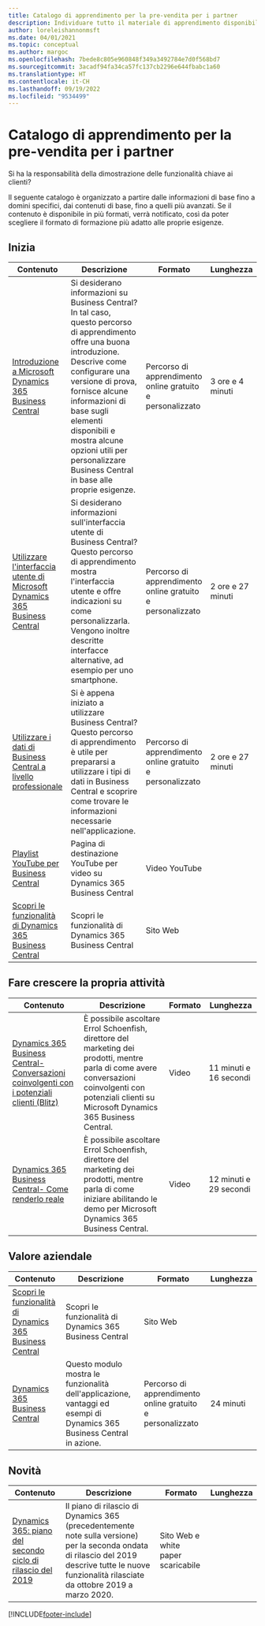 ```yaml
---
title: Catalogo di apprendimento per la pre-vendita per i partner
description: Individuare tutto il materiale di apprendimento disponibile per i consulenti pre-vendita di Business Central.
author: loreleishannonmsft
ms.date: 04/01/2021
ms.topic: conceptual
ms.author: margoc
ms.openlocfilehash: 7bede8c805e960848f349a3492784e7d0f568bd7
ms.sourcegitcommit: 3acadf94fa34ca57fc137cb2296e644fbabc1a60
ms.translationtype: HT
ms.contentlocale: it-CH
ms.lasthandoff: 09/19/2022
ms.locfileid: "9534499"
---
```

# <a name="partner-pre-sales-learning-catalog"></a>Catalogo di apprendimento per la pre-vendita per i partner

Si ha la responsabilità della dimostrazione delle funzionalità chiave ai clienti? 

Il seguente catalogo è organizzato a partire dalle informazioni di base fino a domini specifici, dai contenuti di base, fino a quelli più avanzati. Se il contenuto è disponibile in più formati, verrà notificato, così da poter scegliere il formato di formazione più adatto alle proprie esigenze. 

## <a name="get-started"></a>Inizia<a name="get-started"></a>

| Contenuto                                                                                                                              | Descrizione                                                                                                                                                                                                                                                                                      | Formato                                | Lunghezza             |
|------------------------------------------------------------------------------------------------------------------------------------------------------------------------------|--------------------------------------------------------------------------------------------------------------------------------------------------------------------------------------------------------------------------------------------------------------------------------------------------|---------------------------------------|--------------------|
| [Introduzione a Microsoft Dynamics 365 Business Central](/training/paths/get-started-dynamics-365-business-central/)                          | Si desiderano informazioni su Business Central? In tal caso, questo percorso di apprendimento offre una buona introduzione. Descrive come configurare una versione di prova, fornisce alcune informazioni di base sugli elementi disponibili e mostra alcune opzioni utili per personalizzare Business Central in base alle proprie esigenze. | Percorso di apprendimento online gratuito e personalizzato | 3 ore e 4 minuti  |
| [Utilizzare l'interfaccia utente di Microsoft Dynamics 365 Business Central](/training/paths/work-with-user-interface-dynamics-365-business-central/) | Si desiderano informazioni sull'interfaccia utente di Business Central? Questo percorso di apprendimento mostra l'interfaccia utente e offre indicazioni su come personalizzarla. Vengono inoltre descritte interfacce alternative, ad esempio per uno smartphone. | Percorso di apprendimento online gratuito e personalizzato | 2 ore e 27 minuti |
| [Utilizzare i dati di Business Central a livello professionale](/training/paths/work-pro-data-dynamics-365-business-central) | Si è appena iniziato a utilizzare Business Central? Questo percorso di apprendimento è utile per prepararsi a utilizzare i tipi di dati in Business Central e scoprire come trovare le informazioni necessarie nell'applicazione. | Percorso di apprendimento online gratuito e personalizzato | 2 ore e 27 minuti |
| [Playlist YouTube per Business Central](https://www.youtube.com/playlist?list=PLcakwueIHoT-wVFPKUtmxlqcG1kJ0oqq4)                                                                | Pagina di destinazione YouTube per video su Dynamics 365 Business Central | Video YouTube |                    |
| [Scopri le funzionalità di Dynamics 365 Business Central](https://dynamics.microsoft.com/business-central/capabilities/)                                                    | Scopri le funzionalità di Dynamics 365 Business Central                                                                                                                                                                                                                                               | Sito Web                               |                    |

## <a name="grow-your-business"></a>Fare crescere la propria attività<a name="grow"></a>

| Contenuto                                                                                                                                | Descrizione                                                                                                                                                                                                                                                                                      | Formato                                | Lunghezza                |
|------------------------------------------------------------------------------------------------------------------------------------------------------------------------------|--------------------------------------------------------------------------------------------------------------------------------------------------------------------------------------------------------------------------------------------------------------------------------------------------|---------------------------------------|-----------------------|
| [Dynamics 365 Business Central- Conversazioni coinvolgenti con i potenziali clienti (Blitz)](https://mbspartner.microsoft.com/D365/Videos/101761) | È possibile ascoltare Errol Schoenfish, direttore del marketing dei prodotti, mentre parla di come avere conversazioni coinvolgenti con potenziali clienti su Microsoft Dynamics 365 Business Central. | Video | 11 minuti e 16 secondi |
| [Dynamics 365 Business Central- Come renderlo reale](https://mbspartner.microsoft.com/D365/Videos/101787) | È possibile ascoltare Errol Schoenfish, direttore del marketing dei prodotti, mentre parla di come iniziare abilitando le demo per Microsoft Dynamics 365 Business Central. | Video | 12 minuti e 29 secondi |

## <a name="business-value"></a>Valore aziendale<a name="busvalue"></a>

| Contenuto                                                                                                                                | Descrizione                                                                                                                                                                                                                                                                                      | Formato                                | Lunghezza                |
|------------------------------------------------------------------------------------------------------------------------------------------------------------------------------|--------------------------------------------------------------------------------------------------------------------------------------------------------------------------------------------------------------------------------------------------------------------------------------------------|---------------------------------------|-----------------------|
| [Scopri le funzionalità di Dynamics 365 Business Central](https://dynamics.microsoft.com/business-central/capabilities/) | Scopri le funzionalità di Dynamics 365 Business Central | Sito Web |                     |
| [Dynamics 365 Business Central](/training/modules/dynamics-365-business-central/) | Questo modulo mostra le funzionalità dell'applicazione, vantaggi ed esempi di Dynamics 365 Business Central in azione. | Percorso di apprendimento online gratuito e personalizzato | 24 minuti          |

## <a name="whats-new"></a>Novità<a name="whatsnew"></a>

| Contenuto                                                                                                                                | Descrizione                                 | Formato                                | Lunghezza                |
|------------------------------------------------------------------------------------------------------------------------------------------------------------------------------|----------------------------------------------------------------------------------------------------------------------------------------------------------------------------------------------------------------------------------------------------------------------------------------------------------------------------------------------------------------------------------------------------------------------------------------------------------------------------------------------------------------------------------------------------------------------------------------------------------------------------------------------------------------------------------------------|---------------------------------------|-----------------------|
| [Dynamics 365: piano del secondo ciclo di rilascio del 2019](/dynamics365-release-plan/2019wave2/) | Il piano di rilascio di Dynamics 365 (precedentemente note sulla versione) per la seconda ondata di rilascio del 2019 descrive tutte le nuove funzionalità rilasciate da ottobre 2019 a marzo 2020. | Sito Web e white paper scaricabile  |                       |

<!--## Demo<a name="demo"></a>

| Content                                                                                                                                                           | Description                                                                                                                                                                                                                                                     | Format                           | Length                   |
|-------------------------------------------------------------------------------------------------------------------------------------------------------------------------------------------------------------|-----------------------------------------------------------------------------------------------------------------------------------------------------------------------------------------------------------------------------------------------------------------|----------------------------------|--------------------------|
| [The Sales Demo Playbook (Part 1 of 2)](https://mbspartner.microsoft.com/secure/coursematerials/D365/Standalone/Dynamics_365_Business_Central_-_PARTNER_SALES_PLAYBOOK_Fall_2018_-_w_CLICK_ASSISTANCE.pptx)    | Twenty pre-configured, scripted demo scenes built around Business Central. Choose between full click-through assistance (download 1) and non-click-through assistance (download 2).|    Download    | |    
| [The Sales Demo Playbook (Part 2 of 2)](/dynamics365-release-plan/2019wave2/)|    Twenty pre-configured scripted demo scenes built around Business Central. Choose between full click-through assistance (download 1) and non-click-through assistance (download 2).|    Download | |
| [Demo: The Sales Representative- Summer 2019](/dynamics365-release-plan/2019wave2/) | Join Craig as he shows you how the role of the Sales Representative works and behaves in Business Central. | YouTube video | 5 minutes 45 seconds |
| [Demo: The Sales Manager - Summer 2019](/dynamics365-release-plan/2019wave2/) | Join Craig as he shows you how the role of the Sales Manager works and behaves in Business Central. | YouTube video | 6 minutes 44 seconds |
| [Demo: The Project Manager - Summer 2019](/dynamics365-release-plan/2019wave2/) | Join Craig as he shows you how the role Project Manager works and behaves in Business Central. | YouTube video | 5 minutes 25 seconds |
| [Demo: The Owner - Summer 2019](https://mbspartner.microsoft.com/secure/coursematerials/D365/Standalone/Dynamics_365_Business_Central_-_PARTNER_SALES_PLAYBOOK_Fall_2018_-_w_CLICK_ASSISTANCE.pptx) | Join Craig as he shows you how the role Owner works and behaves in Business Central. | YouTube video | 10 minutes 32 seconds |
| [Demo: The Marketing Manager - Summer 2019](https://youtu.be/iEtUbitWz4o) | Join Craig as he shows you how the role of the Marketing Manager works and behaves in Business Central. | YouTube video | 7 minutes 40 seconds |
| [Demo: The External Accountant - Summer 2019](https://youtu.be/qegEAAEiQ0M) | Join Craig as he shows you how the role of the External Accountant works and behaves in Business Central. | YouTube video | 2 minutes 46 seconds |
| [Demo: The Bookkeeper - Summer 2019](https://youtu.be/aOE3ZwP1ieE) | Join Craig as he shows you how the role of the Bookkeeper works and behaves in Business Central. | YouTube video | 7 minutes 42 seconds |
| [Demo: The Accountant - Summer 2019](https://youtu.be/EGY-DtMcfK8) | Join Craig as he shows you how the role of the Accountant works and behaves in Business Central. | YouTube video | 10 minutes 17 seconds |
| [Demo: Reconcile Bank - Summer 2019](https://youtu.be/BKtiLmgiuyA) | Join Craig as he shows you how reconcile bank accounts. | YouTube video | 4 minutes 15 seconds |
| [Demo: Quote to Cash via Sales and Business Central - Summer 2019](https://youtu.be/WsL9OOkVG_Y)    |Join Craig as he shows you how Quote to Cash works via Sales and Business Central. | YouTube video    |5 minutees 59 seconds |
| [Demo: Quote to Cash via Outlook - Summer 2019](https://youtu.be/U6y6Pneriu8)    |Join Craig as he shows you how Quote to Cash works all from within Microsoft Outlook.|    YouTube | video|    6 minutes 28 seconds |
| [Demo: Produce Production Order - Summer 2019](https://youtu.be/ML_Zx_lqAHQ) | Join Craig as he shows you how use produce production orders in Business Central. | YouTube video | 6 minutes 24 seconds |
| [Demo: Procure to Pay - Summer 2019](https://youtu.be/KOKW-EeEe4w) | Join Craig as he shows you how use Procure to Pay in Business Central. | YouTube video | 5 minutes 26 seconds |
| [Demo: Order to Cash - Summer 2019](https://youtu.be/K1SgJnXAyQU)    |Join Craig as he shows you a very common business process called "order to cash".    |YouTube video    |4 minutes 44 seconds |
| [Demo: Opportunity to Quote in Business Central - Summer 2019](https://youtu.be/ot9_FvvULIc) | Join Craig as he show you the opportunity management features in Business Central while demonstrate the common business process of opportunity to quote. | YouTube video | 3 minutes 31 seconds |
| [Demo: Manage Your Inventory - Summer 2019](https://youtu.be/spc_EPIf9fU) | Join Craig as he shows you how to manage your inventory. | YouTube video | 6 minutes 23 seconds |
| [Demo: Make to Stock - Summer 2019](https://youtu.be/C_WHURQ98-k)|    Join Craig as he shows you how to perform make to stock with Business Central.    |YouTube video|    4 minutes 42 seconds |
| [Demo: Intercompany Transactions - Summer 2019](https://youtu.be/MOaToa2AXyg) | Join Craig as he shows you how to do transactions between companies. | YouTube video | 4 minutes 09 seconds |
| [Demo: Enter a Sales Order via Mobile Device - Summer 2019](https://youtu.be/c4Lhs-q0hbw) | Join Craig as he shows you how to enter a sales order via a mobile device. | YouTube video | 3 minutes |
| [Demo: Drop Ship Sales Orders - Summer 2019](https://youtu.be/Jmv2gn1qzoQ)    |Join Craig as he shows you the drop ship sales order process in Business Central.    |YouTube video    |4 minutes 14 seconds |
| [Demo: Customer Approval Process - Summer 2019](https://youtu.be/_Oyj6DBAuPI) | Join Craig as he shows a basic business process of onboarding a new customer. | YouTube video | 3 minutes 24 seconds |
| [Demo: Consolidating Companies - Summer 2019](https://youtu.be/A4SExgt7wV4) | Join Craig as he shows you how to consolidate companies using Business Central. | YouTube video | 2 minutes 15 seconds |
| [Demo: Automate Accounts Payable - Summer 2019](https://youtu.be/RB3_7UTpEjo) | Join Craig as he shows you one way in which you can automate accounts payable process using Business Central. | YouTube video | 3 minutes 51 seconds |
| [Demo: Setting up a new company](https://youtu.be/ZHg4UXTOEp8) | Join Craig as he shows you how to set up a new company using Business Central | YouTube video | 4 minutes 48 seconds |
-->


[!INCLUDE[footer-include](../includes/footer-banner.md)]

